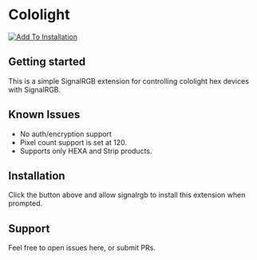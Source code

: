 # Cololight

[![Add To Installation](https://marketplace.signalrgb.com/resources/add-extension-256.png 'Add to My SignalRGB Installation')](signalrgb://extension/install?url=https://gitlab.com/signalrgb/cololight)

## Getting started
This is a simple SignalRGB extension for controlling cololight hex devices with SignalRGB.

## Known Issues
- No auth/encryption support
- Pixel count support is set at 120.
- Supports only HEXA and Strip products.

## Installation
Click the button above and allow signalrgb to install this extension when prompted.

## Support
Feel free to open issues here, or submit PRs.